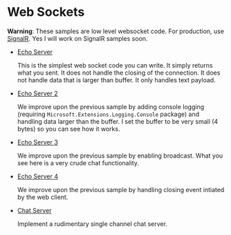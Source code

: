 # Web Sockets

**Warning**: These samples are low level websocket code. For production, use [SignalR](https://github.com/aspnet/signalr). Yes I will work on SignalR samples soon.

* [Echo Server](web-sockets-1)

  This is the simplest web socket code you can write. It simply returns what you sent. It does not handle the closing of the connection. It does not handle data that is larger than buffer. It only handles text payload.

* [Echo Server 2](web-sockets-2)

  We improve upon the previous sample by adding console logging (requiring ```Microsoft.Extensions.Logging.Console``` package) and handling data larger than the buffer. I set the buffer to be very small (4 bytes) so you can see how it works.

* [Echo Server 3](web-sockets-3)

  We improve upon the previous sample by enabling broadcast. What you see here is a very crude chat functionality.

* [Echo Server 4](web-sockets-4)

  We improve upon the previous sample by handling closing event intiated by the web client.

* [Chat Server](web-sockets-5)

  Implement a rudimentary single channel chat server.
